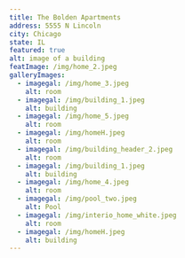 ```yaml
---
title: The Bolden Apartments
address: 5555 N Lincoln
city: Chicago
state: IL
featured: true
alt: image of a building
featImage: /img/home_2.jpeg
galleryImages:
  - imagegal: /img/home_3.jpeg
    alt: room
  - imagegal: /img/building_1.jpeg
    alt: building
  - imagegal: /img/home_5.jpeg
    alt: room
  - imagegal: /img/homeH.jpeg
    alt: room
  - imagegal: /img/building_header_2.jpeg
    alt: room
  - imagegal: /img/building_1.jpeg
    alt: building
  - imagegal: /img/home_4.jpeg
    alt: room
  - imagegal: /img/pool_two.jpeg
    alt: Pool
  - imagegal: /img/interio_home_white.jpeg
    alt: room
  - imagegal: /img/homeH.jpeg
    alt: building
---
```

